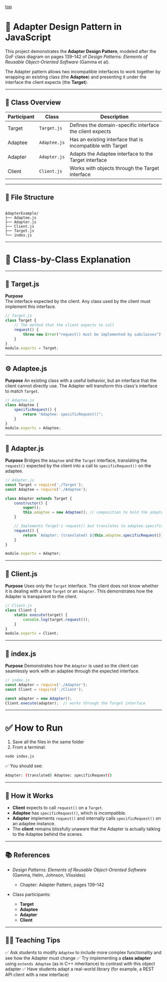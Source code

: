 [top](../README.md)

# 🔌 Adapter Design Pattern in JavaScript

This project demonstrates the **Adapter Design Pattern**, modeled after the GoF class diagram on pages 139–142 of *Design Patterns: Elements of Reusable Object-Oriented Software* (Gamma et al).  

The Adapter pattern allows two incompatible interfaces to work together by wrapping an existing class (the **Adaptee**) and presenting it under the interface the client expects (the **Target**).  

---

## 🧩 Class Overview

| **Participant** | **Class**      | **Description** |
|-----------------|----------------|-----------------|
| Target          | `Target.js`    | Defines the domain-specific interface the client expects |
| Adaptee         | `Adaptee.js`   | Has an existing interface that is incompatible with Target |
| Adapter         | `Adapter.js`   | Adapts the Adaptee interface to the Target interface |
| Client          | `Client.js`    | Works with objects through the Target interface |

---

## 📂 File Structure

```

AdapterExample/
├── Adaptee.js
├── Adapter.js
├── Client.js
├── Target.js
└── index.js

````

---

# 🧩 Class-by-Class Explanation

---

## 🎯 Target.js

**Purpose**  
The interface expected by the client. Any class used by the client must implement this interface.

```javascript
// Target.js
class Target {
    // The method that the client expects to call
    request() {
        throw new Error("request() must be implemented by subclasses");
    }
}
module.exports = Target;
````

---

## ⚙️ Adaptee.js

**Purpose**
An existing class with a useful behavior, but an interface that the client cannot directly use. The Adapter will transform this class's interface to match `Target`.

```javascript
// Adaptee.js
class Adaptee {
    specificRequest() {
        return "Adaptee: specificRequest()";
    }
}
module.exports = Adaptee;
```

---

## 🔌 Adapter.js

**Purpose**
Bridges the `Adaptee` and the `Target` interface, translating the `request()` expected by the client into a call to `specificRequest()` on the adaptee.

```javascript
// Adapter.js
const Target = require('./Target');
const Adaptee = require('./Adaptee');

class Adapter extends Target {
    constructor() {
        super();
        this.adaptee = new Adaptee(); // composition to hold the adaptee
    }

    // Implements Target's request() but translates to adaptee.specificRequest()
    request() {
        return `Adapter: (translated) ${this.adaptee.specificRequest()}`;
    }
}

module.exports = Adapter;
```

---

## 👤 Client.js

**Purpose**
Uses only the `Target` interface. The client does not know whether it is dealing with a true `Target` or an `Adapter`. This demonstrates how the Adapter is transparent to the client.

```javascript
// Client.js
class Client {
    static execute(target) {
        console.log(target.request());
    }
}
module.exports = Client;
```

---

## 🚀 index.js

**Purpose**
Demonstrates how the `Adapter` is used so the client can seamlessly work with an adaptee through the expected interface.

```javascript
// index.js
const Adapter = require('./Adapter');
const Client = require('./Client');

const adapter = new Adapter();
Client.execute(adapter);  // works through the Target interface
```

---

# ✅ How to Run

1. Save all the files in the same folder
2. From a terminal:

```bash
node index.js
```

✅ You should see:

```bash
Adapter: (translated) Adaptee: specificRequest()
```

---

## 🧠 How it Works

* **Client** expects to call `request()` on a `Target`.
* **Adaptee** has `specificRequest()`, which is incompatible.
* **Adapter** implements `request()` and internally calls `specificRequest()` on an adaptee instance.
* The **client** remains blissfully unaware that the Adapter is actually talking to the Adaptee behind the scenes.

---

## 📚 References

* *Design Patterns: Elements of Reusable Object-Oriented Software* (Gamma, Helm, Johnson, Vlissides)

  * Chapter: Adapter Pattern, pages 139–142
* Class participants:

  * **Target**
  * **Adaptee**
  * **Adapter**
  * **Client**

---

## 👨‍🏫 Teaching Tips

✅ Ask students to modify `Adaptee` to include more complex functionality and see how the Adapter must change
✅ Try implementing a **class adapter** using `extends Adaptee` (as in C++ inheritance) to contrast with this object adapter
✅ Have students adapt a real-world library (for example, a REST API client with a new interface)


